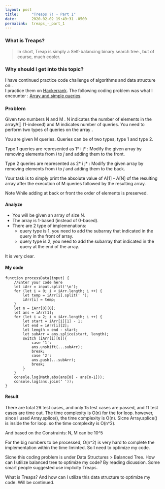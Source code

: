 ```yaml
---
layout: post
title:      "Treaps ?! - Part 1"
date:       2020-02-02 19:49:31 -0500
permalink:  treaps_-_part_1
---
```



### What is Treaps?  
> In short, Treap is simply a Self-balancing binary search tree., but of  course, much cooler. 

### Why should I get into this topic?  
I have continued practice code challenge of algorithms and data structure on .  
I practice them on [Hackerrank](https://www.hackerrank.com/dashboard). The following coding problem was what I encounter : [Array and simple queries](https://www.hackerrank.com/challenges/array-and-simple-queries/problem).  

### Problem  

Given two numbers N and M . N indicates the number of elements in the arrayA[] (1-indexed)  and  M indicates number of queries. You need to perform two types of queries on the array .

You are given  M queries. Queries can be of two types, type 1 and type 2.

Type 1 queries are represented as 1* i j* : Modify the given array by removing elements from *i* to *j* and adding them to the front.

Type 2 queries are represented as 2* i j* : Modify the given array by removing elements from *i* to *j* and adding them to the back.

Your task is to simply print the absolute value of  A[1] - A[N] of the resulting array after the execution of M queries followed by the resulting array.

Note While adding at back or front the order of elements is preserved.  

#### Analyze  
* You will be given an array of size N.  
* The array is 1-based (instead of 0-based).  
* There are 2 type of implemenations:  
    *  query type is 1, you need to add the subarray that indicated in the query in the front of array.  
    *  query type is 2, you need to add the subarray that indicated in the query at the end of the array.  

It is very clear.

#### My code  

```
function processData(input) {
    //Enter your code here
    let iArr = input.split('\n');
    for (let i = 0; i < iArr.length; i ++) {
        let temp = iArr[i].split(' ');
        iArr[i] = temp;
    }
    let n = iArr[0][0];
    let ans = iArr[1];
    for (let i = 2; i < iArr.length; i ++) {
        let start = iArr[i][1] - 1;
        let end = iArr[i][2];
        let length = end - start;
        let subArr = ans.splice(start, length);
        switch (iArr[i][0]){
            case '1':
            ans.unshift(...subArr);
            break;
            case '2':
            ans.push(...subArr);
            break;
        }
    }
    console.log(Math.abs(ans[0] - ans[n-1]));
    console.log(ans.join(' '));
} 
```

#### Result  
There are total 26 test cases, and only 15 test cases are passed, and 11 test cases are time out. 
The time complexity is O(n) for the for loop. however, since I used Array.splice(), the time complexity is O(n). 
Sicne Array.splice() is inside the for loop. so the time complexity is O(n^2).  

And based on the Constraints:
N, M can be 10^5

For the big numbers to be processed, O(n^2) is very hard to complete the implementation within the time liminted. 
So I need to optimize my code.   

Sicne this coding problem is under Data Structures > Balanced Tree. How can I utilize balanced tree to optimize my code? By reading dicussion. Some smart people suggested use implicity Treaps. 

What is Treaps? And how can I utilize this data structure to optimize my code. 
Will be continued. 





